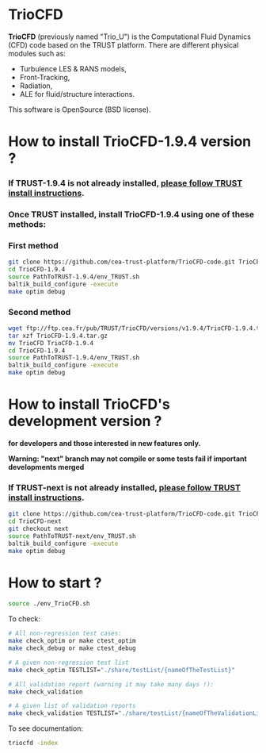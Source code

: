 
# TrioCFD

**TrioCFD** (previously named "Trio_U") is the Computational Fluid Dynamics (CFD) code
based on the TRUST platform.
There are different physical modules such as:
- Turbulence LES & RANS models,
- Front-Tracking,
- Radiation,
- ALE for fluid/structure interactions.

This software is OpenSource (BSD license).



# **How to install TrioCFD-1.9.4 version ?**

### If TRUST-1.9.4 is not already installed, [please follow TRUST install instructions](https://github.com/cea-trust-platform/trust-code#readme).

### Once TRUST installed, install TrioCFD-1.9.4 using one of these methods:

### **First method**
```bash
git clone https://github.com/cea-trust-platform/TrioCFD-code.git TrioCFD-1.9.4
cd TrioCFD-1.9.4
source PathToTRUST-1.9.4/env_TRUST.sh
baltik_build_configure -execute
make optim debug
```

### **Second method**
```bash
wget ftp://ftp.cea.fr/pub/TRUST/TrioCFD/versions/v1.9.4/TrioCFD-1.9.4.tar.gz
tar xzf TrioCFD-1.9.4.tar.gz
mv TrioCFD TrioCFD-1.9.4
cd TrioCFD-1.9.4
source PathToTRUST-1.9.4/env_TRUST.sh
baltik_build_configure -execute
make optim debug
```

# **How to install TrioCFD's development version ?**
**for developers and those interested in new features only.**

**Warning: "next" branch may not compile or some tests fail if important developments merged**

### If TRUST-next is not already installed, [please follow TRUST install instructions](https://github.com/cea-trust-platform/trust-code/tree/next#readme).
```bash
git clone https://github.com/cea-trust-platform/TrioCFD-code.git TrioCFD-next
cd TrioCFD-next
git checkout next
source PathToTRUST-next/env_TRUST.sh
baltik_build_configure -execute
make optim debug
```
# **How to start ?**
```bash
source ./env_TrioCFD.sh
```

To check:
```bash
# All non-regression test cases:
make check_optim or make ctest_optim
make check_debug or make ctest_debug

# A given non-regression test list
make check_optim TESTLIST="./share/testList/{nameOfTheTestList}"

# All validation report (warning it may take many days !):
make check_validation

# A given list of validation reports
make check_validation TESTLIST="./share/testList/{nameOfTheValidationList}
```

To see documentation:
```bash
triocfd -index
```
